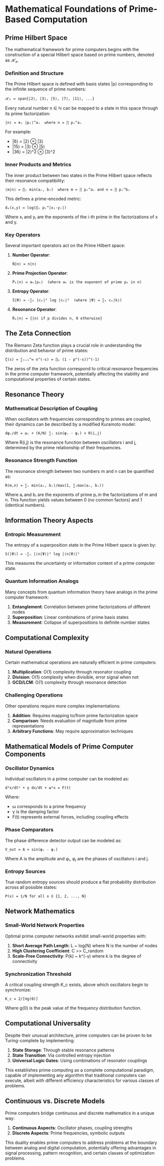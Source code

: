 # Mathematical Foundations of Prime-Based Computation

## Prime Hilbert Space

The mathematical framework for prime computers begins with the construction of a special Hilbert space based on prime numbers, denoted as ℋₚ.

### Definition and Structure

The Prime Hilbert space is defined with basis states |p⟩ corresponding to the infinite sequence of prime numbers:

```
ℋₚ = span{|2⟩, |3⟩, |5⟩, |7⟩, |11⟩, ...}
```

Every natural number n ∈ ℕ can be mapped to a state in this space through its prime factorization:

```
|n⟩ = ⊗ᵢ |pᵢ⟩^aᵢ  where n = ∏ pᵢ^aᵢ
```

For example:
- |6⟩ = |2⟩ ⊗ |3⟩
- |15⟩ = |3⟩ ⊗ |5⟩
- |36⟩ = |2⟩^2 ⊗ |3⟩^2

### Inner Products and Metrics

The inner product between two states in the Prime Hilbert space reflects their resonance compatibility:

```
⟨m|n⟩ = ∏ᵢ min(aᵢ, bᵢ)  where m = ∏ pᵢ^aᵢ and n = ∏ pᵢ^bᵢ
```

This defines a prime-encoded metric:

```
dₚ(x,y) = log(∏ᵢ pᵢ^|xᵢ-yᵢ|)
```

Where xᵢ and yᵢ are the exponents of the i-th prime in the factorizations of x and y.

### Key Operators

Several important operators act on the Prime Hilbert space:

1. **Number Operator**: 
   ```
   N̂|n⟩ = n|n⟩
   ```
   
2. **Prime Projection Operator**:
   ```
   P̂ₖ|n⟩ = aₖ|pₖ⟩  (where aₖ is the exponent of prime pₖ in n)
   ```
   
3. **Entropy Operator**:
   ```
   Ŝ|Ψ⟩ = -∑ₖ |cₖ|² log |cₖ|²  (where |Ψ⟩ = ∑ₖ cₖ|k⟩)
   ```

4. **Resonance Operator**:
   ```
   R̂ₚ|n⟩ = {|n⟩ if p divides n, 0 otherwise}
   ```

## The Zeta Connection

The Riemann Zeta function plays a crucial role in understanding the distribution and behavior of prime states:

```
ζ(s) = ∑ₙ₌₁^∞ n^(-s) = ∏ₚ (1 - p^(-s))^(-1)
```

The zeros of the zeta function correspond to critical resonance frequencies in the prime computer framework, potentially affecting the stability and computational properties of certain states.

## Resonance Theory

### Mathematical Description of Coupling

When oscillators with frequencies corresponding to primes are coupled, their dynamics can be described by a modified Kuramoto model:

```
dφᵢ/dt = ωᵢ + (K/N) ∑ⱼ sin(φⱼ - φᵢ) × R(i,j)
```

Where R(i,j) is the resonance function between oscillators i and j, determined by the prime relationship of their frequencies.

### Resonance Strength Function

The resonance strength between two numbers m and n can be quantified as:

```
R(m,n) = ∑ᵢ min(aᵢ, bᵢ)/max(1, ∑ᵢmax(aᵢ, bᵢ))
```

Where aᵢ and bᵢ are the exponents of prime pᵢ in the factorizations of m and n. This function yields values between 0 (no common factors) and 1 (identical numbers).

## Information Theory Aspects

### Entropic Measurement

The entropy of a superposition state in the Prime Hilbert space is given by:

```
S(|Ψ⟩) = -∑ₙ |⟨n|Ψ⟩|² log |⟨n|Ψ⟩|²
```

This measures the uncertainty or information content of a prime computer state.

### Quantum Information Analogs

Many concepts from quantum information theory have analogs in the prime computer framework:

1. **Entanglement**: Correlation between prime factorizations of different nodes
2. **Superposition**: Linear combinations of prime basis states
3. **Measurement**: Collapse of superpositions to definite number states

## Computational Complexity

### Natural Operations

Certain mathematical operations are naturally efficient in prime computers:

1. **Multiplication**: O(1) complexity through resonator coupling
2. **Division**: O(1) complexity when divisible, error signal when not
3. **GCD/LCM**: O(1) complexity through resonance detection

### Challenging Operations

Other operations require more complex implementations:

1. **Addition**: Requires mapping to/from prime factorization space
2. **Comparison**: Needs evaluation of magnitude from prime representations
3. **Arbitrary Functions**: May require approximation techniques

## Mathematical Models of Prime Computer Components

### Oscillator Dynamics

Individual oscillators in a prime computer can be modeled as:

```
d²x/dt² + γ dx/dt + ω²x = F(t)
```

Where:
- ω corresponds to a prime frequency
- γ is the damping factor
- F(t) represents external forces, including coupling effects

### Phase Comparators

The phase difference detector output can be modeled as:

```
V_out = A × sin(φᵢ - φⱼ)
```

Where A is the amplitude and φᵢ, φⱼ are the phases of oscillators i and j.

### Entropy Sources

True random entropy sources should produce a flat probability distribution across all possible states:

```
P(x) = 1/N for all x ∈ {1, 2, ..., N}
```

## Network Mathematics

### Small-World Network Properties

Optimal prime computer networks exhibit small-world properties with:

1. **Short Average Path Length**: L ~ log(N) where N is the number of nodes
2. **High Clustering Coefficient**: C >> C_random
3. **Scale-Free Connectivity**: P(k) ~ k^(-γ) where k is the degree of connectivity

### Synchronization Threshold

A critical coupling strength K_c exists, above which oscillators begin to synchronize:

```
K_c = 2/[πg(0)]
```

Where g(0) is the peak value of the frequency distribution function.

## Computational Universality

Despite their unusual architecture, prime computers can be proven to be Turing-complete by implementing:

1. **State Storage**: Through stable resonance patterns
2. **State Transition**: Via controlled entropy injection
3. **Universal Logic Gates**: Using combinations of resonator couplings

This establishes prime computing as a complete computational paradigm, capable of implementing any algorithm that traditional computers can execute, albeit with different efficiency characteristics for various classes of problems.

## Continuous vs. Discrete Models

Prime computers bridge continuous and discrete mathematics in a unique way:

1. **Continuous Aspects**: Oscillator phases, coupling strengths
2. **Discrete Aspects**: Prime frequencies, symbolic outputs

This duality enables prime computers to address problems at the boundary between analog and digital computation, potentially offering advantages in signal processing, pattern recognition, and certain classes of optimization problems.